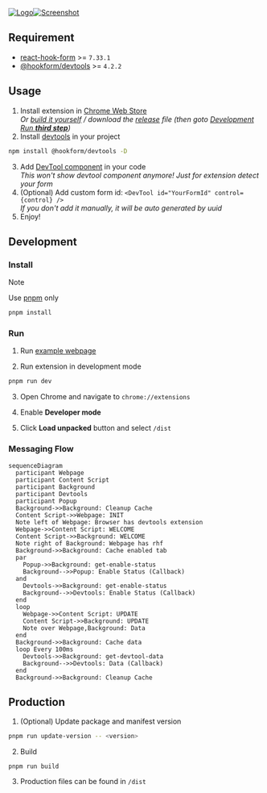 [![Logo](https://raw.githubusercontent.com/react-hook-form/react-hook-form/master/docs/logo.png)![Screenshot](https://user-images.githubusercontent.com/10513364/178235861-ff786497-1b0c-4095-afc5-21c49adae560.png)](https://react-hook-form.com)

## Requirement

- [react-hook-form](https://github.com/react-hook-form/react-hook-form) >= `7.33.1`
- [@hookform/devtools](https://github.com/react-hook-form/devtools) >= `4.2.2`

## Usage

1. Install extension in [Chrome Web Store](https://chrome.google.com/webstore/detail/react-hook-form-developer/cangfmbpembbepmmechnanpmddndpaji)  
   _Or [build it yourself](#production) / download the [release](https://github.com/react-hook-form/devtools-extension/releases) file (then goto [Development Run **third step**](#run))_
2. Install [devtools](https://github.com/react-hook-form/devtools) in your project

```bash
npm install @hookform/devtools -D
```

3. Add [DevTool component](https://github.com/react-hook-form/devtools#quickstart) in your code  
   _This won't show devtool component anymore! Just for extension detect your form_
4. (Optional) Add custom form id: `<DevTool id="YourFormId" control={control} />`  
   _If you don't add it manually, it will be auto generated by uuid_
5. Enjoy!

## Development

### Install

> [!NOTE]  
> Use [pnpm](https://pnpm.io/) only

```bash
pnpm install
```

### Run

1. Run [example webpage](https://github.com/react-hook-form/devtools/tree/master/example)

2. Run extension in development mode

```bash
pnpm run dev
```

3. Open Chrome and navigate to `chrome://extensions`

4. Enable **Developer mode**

5. Click **Load unpacked** button and select `/dist`

### Messaging Flow

```mermaid
sequenceDiagram
  participant Webpage
  participant Content Script
  participant Background
  participant Devtools
  participant Popup
  Background->>Background: Cleanup Cache
  Content Script->>Webpage: INIT
  Note left of Webpage: Browser has devtools extension
  Webpage->>Content Script: WELCOME
  Content Script->>Background: WELCOME
  Note right of Background: Webpage has rhf
  Background->>Background: Cache enabled tab
  par
    Popup->>Background: get-enable-status
    Background-->>Popup: Enable Status (Callback)
  and
    Devtools->>Background: get-enable-status
    Background-->>Devtools: Enable Status (Callback)
  end
  loop
    Webpage->>Content Script: UPDATE
    Content Script->>Background: UPDATE
    Note over Webpage,Background: Data
  end
  Background->>Background: Cache data
  loop Every 100ms
    Devtools->>Background: get-devtool-data
    Background-->>Devtools: Data (Callback)
  end
  Background->>Background: Cleanup Cache
```

## Production

1. (Optional) Update package and manifest version

```bash
pnpm run update-version -- <version>
```

2. Build

```
pnpm run build
```

3. Production files can be found in `/dist`
